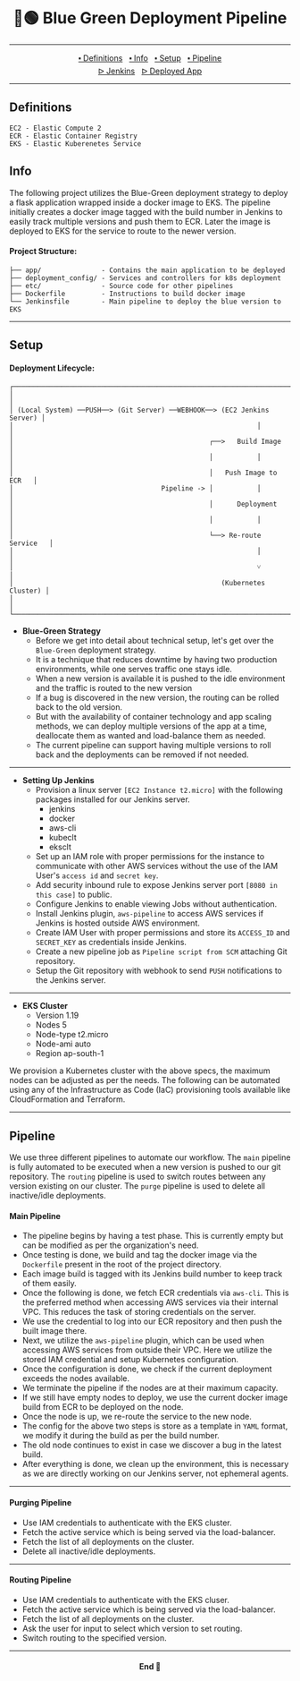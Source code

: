 <h1 align="center">🔵🟢 Blue Green Deployment Pipeline</h1>

---

<p align="center">
  <a href="#definitions">🢝 Definitions</a>&nbsp;&nbsp;
  <a href="#info">🢝 Info</a>&nbsp;&nbsp;
  <a href="#setup">🢝 Setup</a>&nbsp;&nbsp;
  <a href="#pipeline">🢝 Pipeline</a>
  <br />
  <a href="http://15.206.73.216:8080/">ᐅ Jenkins</a>&nbsp;&nbsp;
  <a href="http://a17ad71a36bf24e3c961b38f2dbc96a4-1675089812.ap-south-1.elb.amazonaws.com:5000/">ᐅ Deployed App</a>
</p>

---

## Definitions

```
EC2 - Elastic Compute 2
ECR - Elastic Container Registry
EKS - Elastic Kuberenetes Service
```

## Info

The following project utilizes the Blue-Green deployment strategy to deploy a flask application wrapped inside a docker image to EKS. The pipeline initially creates a docker image tagged with the build number in Jenkins to easily track multiple versions and push them to ECR. Later the image is deployed to EKS for the service to route to the newer version.

#### Project Structure:

```
├── app/               - Contains the main application to be deployed
├── deployment_config/ - Services and controllers for k8s deployment
├── etc/               - Source code for other pipelines
├── Dockerfile         - Instructions to build docker image
└── Jenkinsfile        - Main pipeline to deploy the blue version to EKS
```

---

## Setup

#### Deployment Lifecycle:

```
┌─────────────────────────────────────────────────────────────────────────┐
│                                                                         │
│ (Local System) ──PUSH──> (Git Server) ──WEBHOOK──> (EC2 Jenkins Server) │
│                                                             │           │
│                                                 ┌──>   Build Image      │
│                                                 │           │           │
│                                                 │   Push Image to ECR   │
│                                     Pipeline -> │           │           │
│                                                 │      Deployment       │
│                                                 │           │           │
│                                                 └──> Re-route Service   │
│                                                             │           │
│                                                             ˅           │
│                                                    (Kubernetes Cluster) │
│                                                                         │
└─────────────────────────────────────────────────────────────────────────┘
```

- **Blue-Green Strategy**
  - Before we get into detail about technical setup, let's get over the `Blue-Green` deployment strategy.
  - It is a technique that reduces downtime by having two production environments, while one serves traffic one stays idle.
  - When a new version is available it is pushed to the idle environment and the traffic is routed to the new version
  - If a bug is discovered in the new version, the routing can be rolled back to the old version.
  - But with the availability of container technology and app scaling methods, we can deploy multiple versions of the app at a time, deallocate them as wanted and load-balance them as needed.
  - The current pipeline can support having multiple versions to roll back and the deployments can be removed if not needed.

---

- **Setting Up Jenkins**
  - Provision a linux server `[EC2 Instance t2.micro]` with the following packages installed for our Jenkins server. 
    - jenkins
    - docker
    - aws-cli
    - kubeclt
    - eksclt
  - Set up an IAM role with proper permissions for the instance to communicate with other AWS services without the use of the IAM User's `access id` and `secret key`.
  - Add security inbound rule to expose Jenkins server port `[8080 in this case]` to public.
  - Configure Jenkins to enable viewing Jobs without authentication.
  - Install Jenkins plugin, `aws-pipeline` to access AWS services if Jenkins is hosted outside AWS environment.
  - Create IAM User with proper permissions and store its `ACCESS_ID` and `SECRET_KEY` as credentials inside Jenkins.
  - Create a new pipeline job as `Pipeline script from SCM` attaching Git repository.
  - Setup the Git repository with webhook to send `PUSH` notifications to the Jenkins server.

---

- **EKS Cluster**
  - Version 1.19
  - Nodes 5
  - Node-type t2.micro
  - Node-ami auto
  - Region ap-south-1

We provision a Kubernetes cluster with the above specs, the maximum nodes can be adjusted as per the needs. The following can be automated using any of the Infrastructure as Code (IaC) provisioning tools available like CloudFormation and Terraform.

---

## Pipeline

We use three different pipelines to automate our workflow. The `main` pipeline is fully automated to be executed when a new version is pushed to our git repository. The `routing` pipeline is used to switch routes between any version existing on our cluster. The `purge` pipeline is used to delete all inactive/idle deployments.

#### Main Pipeline

- The pipeline begins by having a test phase. This is currently empty but can be modified as per the organization's need.
- Once testing is done, we build and tag the docker image via the `Dockerfile` present in the root of the project directory.
- Each image build is tagged with its Jenkins build number to keep track of them easily.
- Once the following is done, we fetch ECR credentials via `aws-cli`. This is the preferred method when accessing AWS services via their internal VPC. This reduces the task of storing credentials on the server.
- We use the credential to log into our ECR repository and then push the built image there.
- Next, we utilize the `aws-pipeline` plugin, which can be used when accessing AWS services from outside their VPC. Here we utilize the stored IAM credential and setup Kubernetes configuration.
- Once the configuration is done, we check if the current deployment exceeds the nodes available.
- We terminate the pipeline if the nodes are at their maximum capacity.
- If we still have empty nodes to deploy, we use the current docker image build from ECR to be deployed on the node.
- Once the node is up, we re-route the service to the new node.
- The config for the above two steps is store as a template in `YAML` format, we modify it during the build as per the build number.
- The old node continues to exist in case we discover a bug in the latest build.
- After everything is done, we clean up the environment, this is necessary as we are directly working on our Jenkins server, not ephemeral agents.

---

#### Purging Pipeline

- Use IAM credentials to authenticate with the EKS cluster.
- Fetch the active service which is being served via the load-balancer.
- Fetch the list of all deployments on the cluster.
- Delete all inactive/idle deployments.

---

#### Routing Pipeline

- Use IAM credentials to authenticate with the EKS cluser.
- Fetch the active service which is being served via the load-balancer.
- Fetch the list of all deployments on the cluster.
- Ask the user for input to select which version to set routing.
- Switch routing to the specified version.

---

<h4 align="center">End 👋</h1>
